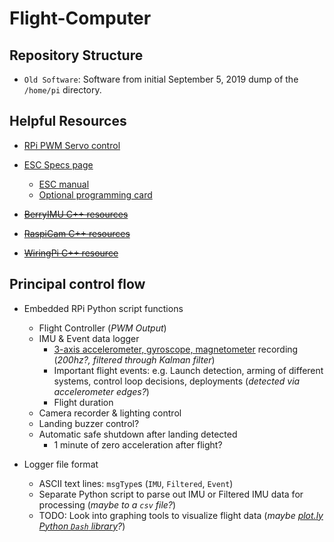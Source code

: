 # Flight-Computer

## Repository Structure

- `Old Software`: Software from initial September 5, 2019 dump of the `/home/pi` directory.

## Helpful Resources

- [RPi PWM Servo control](https://www.electronicshub.org/raspberry-pi-servo-motor-interface-tutorial/)
- [ESC Specs page](https://hobbyking.com/en_us/turnigy-monster-2000-200a-4-12s-brushless-esc.html)
  - [ESC manual](https://cdn-global-hk.hobbyking.com/media/file/969150300X462171X21.pdf)
  - [Optional programming card](https://hobbyking.com/en_us/turnigy-monster-2000-esc-programming-card.html)

- ~~[BerryIMU C++ resources](http://ozzmaker.com/product/berryimu-accelerometer-gyroscope-magnetometer-barometricaltitude-sensor/#Guides%20and%20Tutorials)~~
- ~~[RaspiCam C++ resources](https://www.uco.es/investiga/grupos/ava/node/40)~~
- ~~[WiringPi C++ resource](https://www.youtube.com/watch?v=J6KsTz6hjfU)~~

## Principal control flow

- Embedded RPi Python script functions
  - Flight Controller (*PWM Output*)
  - IMU & Event data logger
    - [3-axis accelerometer, gyroscope, magnetometer](http://ozzmaker.com/product/berryimu-accelerometer-gyroscope-magnetometer-barometricaltitude-sensor) recording (*200hz?, filtered through Kalman filter*)
    - Important flight events: e.g. Launch detection, arming of different systems, control loop decisions, deployments (*detected via accelerometer edges?*)
    - Flight duration
  - Camera recorder & lighting control
  - Landing buzzer control?
  - Automatic safe shutdown after landing detected
    - 1 minute of zero acceleration after flight?

- Logger file format
  - ASCII text lines: `msgType`s (`IMU`, `Filtered`, `Event`)
  - Separate Python script to parse out IMU or Filtered IMU data for processing (*maybe to a `csv` file?*)
  - TODO: Look into graphing tools to visualize flight data (*maybe [plot.ly Python `Dash` library](https://dash.plot.ly/)?*)
